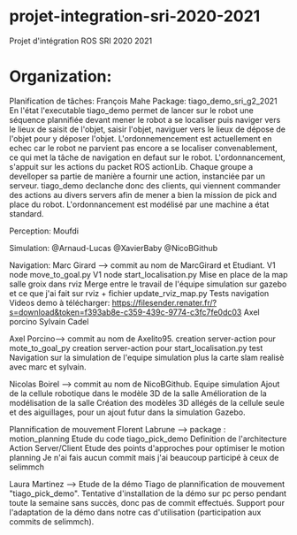 # projet-integration-sri-2020-2021
Projet d'intégration ROS SRI 2020 2021

# Organization:

Planification de tâches: François Mahe
Package: tiago_demo_sri_g2_2021
	En l'état l'executable tiago_demo permet de lancer sur le robot une séquence plannifiée devant mener le robot a 
	se localiser puis naviger vers le lieux de saisit de l'objet, saisir l'objet, naviguer vers le lieux de dépose 
	de l'objet pour	y déposer l'objet.
	L'ordonnemencement est actuellement en echec car le robot ne parvient pas encore a se localiser convenablement, 
	ce qui met la tâche de navigation en defaut sur le robot.
	L'ordonnancement, s'appuit sur les actions du packet ROS actionLib. Chaque groupe a develloper sa partie de manière
	a fournir une action, instanciée par un serveur. tiago_demo declanche donc des clients, qui viennent commander des 
	actions au divers servers afin de mener a bien la mission de pick and place du robot. L'ordonnancement est modélisé
	par une machine a état standard.
	

Perception: Moufdi

Simulation: 
@Arnaud-Lucas
@XavierBaby
@NicoBGithub

Navigation:
Marc Girard --> commit au nom de MarcGirard et Etudiant. 
	V1 node move_to_goal.py
	V1 node start_localisation.py 
	Mise en place de la map salle groix dans rviz
	Merge entre le travail de l'équipe simulation sur gazebo et ce que j'ai fait sur rviz + fichier update_rviz_map.py
	Tests navigation
	Videos demo à télécharger: https://filesender.renater.fr/?s=download&token=f393ab8e-c359-439c-9774-c3fc7fe0dc03
Axel porcino
Sylvain Cadel

Axel Porcino--> commit au nom de Axelito95.
	creation server-action pour mote_to_goal_py
	creation server-action pour start_localisation.py
	test Navigation sur la simulation de l'equipe simulation plus la carte slam realisè avec marc et sylvain.

Nicolas Boirel --> commit au nom de NicoBGithub.
	Equipe simulation
	Ajout de la cellule robotique dans le modèle 3D de la salle
	Amélioration de la modélisation de la salle
	Création des modèles 3D allégés de la cellule seule et des aiguillages, pour un ajout futur dans la simulation Gazebo.

Plannification de mouvement
Florent Labrune --> package : motion_planning
	Etude du code tiago_pick_demo
	Definition de l'architecture Action Server/Client
	Etude des points d'approches pour optimiser le motion planning
	Je n'ai fais aucun commit mais j'ai beaucoup participé à ceux de selimmch

Laura Martinez --> 
	Etude de la démo Tiago de plannification de mouvement "tiago_pick_demo".
	Tentative d'installation de la démo sur pc perso pendant toute la semaine sans succès, donc pas de commit effectués.
	Support pour l'adaptation de la démo dans notre cas d'utilisation (participation aux commits de selimmch). 
